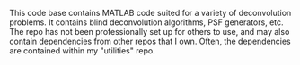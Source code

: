 This code base contains MATLAB code suited for a variety of deconvolution problems.
It contains blind deconvolution algorithms, PSF generators, etc.
The repo has not been professionally set up for others to use, and 
may also contain dependencies from other repos that I own.
Often, the dependencies are contained within my "utilities" repo.
